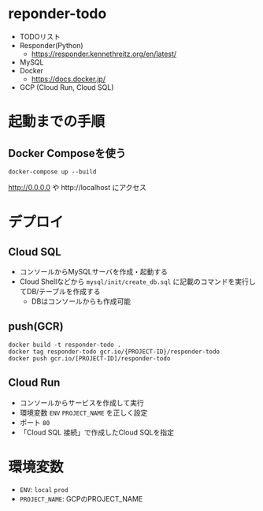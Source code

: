 
# reponder-todo

 - TODOリスト
 - Responder(Python)
   - https://responder.kennethreitz.org/en/latest/
 - MySQL
 - Docker
   - https://docs.docker.jp/
 - GCP (Cloud Run, Cloud SQL)

# 起動までの手順

## Docker Composeを使う
```
docker-compose up --build
```

http://0.0.0.0 や http://localhost にアクセス

# デプロイ

## Cloud SQL
 - コンソールからMySQLサーバを作成・起動する
 - Cloud Shellなどから `mysql/init/create_db.sql` に記載のコマンドを実行してDB/テーブルを作成する
   - DBはコンソールからも作成可能

## push(GCR)
```
docker build -t responder-todo .
docker tag responder-todo gcr.io/{PROJECT-ID}/responder-todo
docker push gcr.io/[PROJECT-ID]/responder-todo
```

## Cloud Run
 - コンソールからサービスを作成して実行
 - 環境変数 `ENV` `PROJECT_NAME` を正しく設定
 - ポート `80`
 - 「Cloud SQL 接続」で作成したCloud SQLを指定

# 環境変数

 - `ENV`: `local` `prod`
 - `PROJECT_NAME`: GCPのPROJECT_NAME
